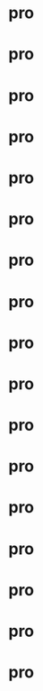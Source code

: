 # pro
# pro
# pro
# pro
# pro
# pro
# pro
# pro
# pro
# pro
# pro
# pro
# pro
# pro
# pro
# pro
# pro

